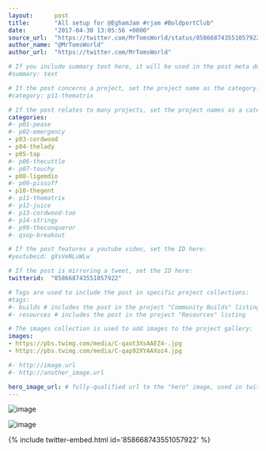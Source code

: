 ```yaml
---
layout:      post
title:       "All setup for @EghamJam #rjam #BoldportClub"
date:        "2017-04-30 13:05:56 +0000"
source_url:  "https://twitter.com/MrTomsWorld/status/858668743551057922"
author_name: "@MrTomsWorld"
author_url:  "https://twitter.com/MrTomsWorld"

# If you include summary text here, it will be used in the post meta description instead of an excerpt from the post body
#summary: text

# If the post concerns a project, set the project name as the category:
#category: p11-thematrix

# If the post relates to many projects, set the project names as a categories array:
categories:
#- p01-pease
#- p02-emergency
- p03-cordwood
- p04-thelady
- p05-tap
#- p06-thecuttle
#- p07-touchy
- p08-ligemdio
#- p09-pissoff
- p10-thegent
#- p11-thematrix
#- p12-juice
#- p13-cordwood-too
#- p14-stringy
#- p99-theconqueror
#- qsop-breakout

# If the post features a youtube video, set the ID here:
#youtubeid: gXsVeNLuWLw

# If the post is mirroring a tweet, set the ID here:
twitterid:  "858668743551057922"

# Tags are used to include the post in specific project collections:
#tags:
#- builds # includes the post in the project "Community Builds" listing
#- resources # includes the post in the project "Resources" listing

# The images collection is used to add images to the project gallery:
images:
- https://pbs.twimg.com/media/C-qaot3XsAAEZ4-.jpg
- https://pbs.twimg.com/media/C-qap92XYAAXoz4.jpg

#- http://image.url
#- http://another_image.url

hero_image_url: # fully-qualified url to the "hero" image, used in twitter cards for example
---
```


![image](https://pbs.twimg.com/media/C-qaot3XsAAEZ4-.jpg)

![image](https://pbs.twimg.com/media/C-qap92XYAAXoz4.jpg)

{% include twitter-embed.html id='858668743551057922' %}


